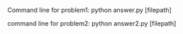 Command line for problem1:
python answer.py [filepath]

command line for problem2:
python answer2.py [filepath]